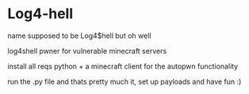 # Log4-hell
name supposed to be Log4$hell but oh well


log4shell pwner for vulnerable minecraft servers

install all reqs python + a minecraft client for the autopwn functionality

run the .py file and thats pretty much it, set up payloads and have fun :)
